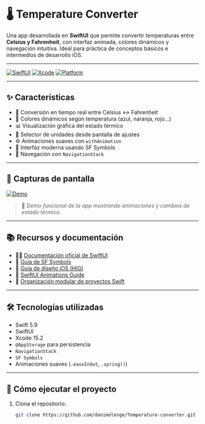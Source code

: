 # 🌡️ Temperature Converter

Una app desarrollada en **SwiftUI** que permite convertir temperaturas entre **Celsius y Fahrenheit**, con interfaz animada, colores dinámicos y navegación intuitiva. Ideal para práctica de conceptos básicos e intermedios de desarrollo iOS.

---

[![SwiftUI](https://img.shields.io/badge/SwiftUI-%23151515?logo=swift&logoColor=orange&style=for-the-badge)](https://developer.apple.com/xcode/swiftui/)
[![Xcode](https://img.shields.io/badge/Xcode-15.2-blue?logo=xcode&logoColor=white&style=for-the-badge)](https://developer.apple.com/xcode/)
[![Platform](https://img.shields.io/badge/Platform-iOS%2017%2B-lightgrey?logo=apple&style=for-the-badge)](https://developer.apple.com/ios/)

---

## ✨ Características

- 🔁 Conversión en tiempo real entre Celsius ↔ Fahrenheit
- 🎨 Colores dinámicos según temperatura (azul, naranja, rojo…)
- 📊 Visualización gráfica del estado térmico
- 🔧 Selector de unidades desde pantalla de ajustes
- ⚙️ Animaciones suaves con `withAnimation`
- 📱 Interfaz moderna usando SF Symbols
- 🔀 Navegación con `NavigationStack`

---

## 📸 Capturas de pantalla

<!-- Video insertado como imagen con link -->
[![Demo](https://github.com/user-attachments/assets/f655d3ad-0426-41d3-bfc6-42f4fd870006)](https://github.com/danimelenge/Temperature-converter)

> 🎥 *Demo funcional de la app mostrando animaciones y cambios de estado térmico.*

---

## 📚 Recursos y documentación

- 🧑‍💻 [Documentación oficial de SwiftUI](https://developer.apple.com/xcode/swiftui/)
- 🎨 [Guía de SF Symbols](https://developer.apple.com/sf-symbols/)
- 📱 [Guía de diseño iOS (HIG)](https://developer.apple.com/design/human-interface-guidelines)
- 🚀 [SwiftUI Animations Guide](https://swiftwithmajid.com/tag/animations/)
- 📂 [Organización modular de proyectos Swift](https://github.com/JohnSundell/SwiftTips)

---

## 🛠️ Tecnologías utilizadas

- Swift 5.9
- SwiftUI
- Xcode 15.2
- `@AppStorage` para persistencia
- `NavigationStack`
- `SF Symbols`
- Animaciones suaves (`.easeInOut`, `.spring()`)

---

## 🚀 Cómo ejecutar el proyecto

1. Clona el repositorio:
   ```bash
   git clone https://github.com/danimelenge/Temperature-converter.git





